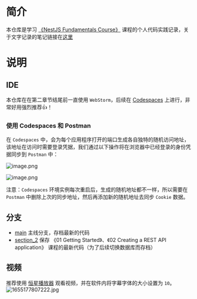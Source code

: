 # 简介

本仓库是学习 [《NestJS Fundamentals Course》](https://courses.nestjs.com/#overview) 课程的个人代码实践记录，关于文字记录的笔记链接在[这里](https://www.yuque.com/myesn/nestjs/grkn4a)

# 说明

## IDE

本仓库在在第二章节结尾前一直使用 `WebStorm`，后续在 [Codespaces](https://github.com/codespaces) 上进行，非常好用强烈推荐👍！

### 使用 Codespaces 和 Postman

在 `Codespaces` 中，会为每个应用程序打开的端口生成各自独特的随机访问地址，该地址在访问时需要登录凭据，我们通过以下操作将在浏览器中已经登录的身份凭据同步到 `Postman` 中：

![image.png](https://s2.loli.net/2022/06/14/Haq4PuicOVFTCMD.png)

![image.png](https://s2.loli.net/2022/06/14/gZv8keVM7uDSKUc.png)

注意：`Codespaces` 环境实例每次重启后，生成的随机地址都不一样，所以需要在 `Postman` 中删除上次的同步地址，然后再添加新的随机地址去同步 `Cookie` 数据。

## 分支
- [main](https://github.com/myesn/NestJS-Fundamentals-Course) 主线分支，存档最新的代码
- [section_2](https://github.com/myesn/NestJS-Fundamentals-Course/tree/section_2) 保存 《01 Getting Started》、《02 Creating a REST API application》 课程的最新代码（为了后续切换数据库而存档）

## 视频

推荐使用 [恒星播放器](https://www.stellarplayer.com) 观看视频，并在软件内将字幕字体的大小设置为 `10`。
![1655177807222.jpg](https://s2.loli.net/2022/06/14/nFl8EDQH2ZvsC1q.png)